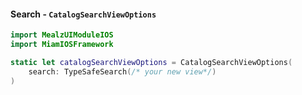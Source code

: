 #### Search - `CatalogSearchViewOptions`

```swift
import MealzUIModuleIOS
import MiamIOSFramework

static let catalogSearchViewOptions = CatalogSearchViewOptions(
    search: TypeSafeSearch(/* your new view*/)
)
```